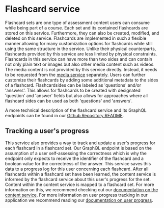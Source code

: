 # Flashcard service
Flashcard sets are one type of assessment content users can consume while being part of a course.
Each set and its contained flashcards are stored on this service. Furthermore, they can also be created, modified, and deleted on this service.
Flashcards are implemented in such a flexible manner allowing for many customization options for flashcards while still using the same structure in the service.
Unlike their physical counterparts, flashcards provided by this service are less limited by physical constraints. Flashcards in this service can have more than two sides and can contain not only plain text or images but also other media content such as videos. The media content is not provided by this service directly. Instead, it needs to be requested from the [media service](./media-service.md) separately.
Users can further customize their flashcards by adding some additional metadata to the sides of a flashcard. Flashcardsides can be labeled as 'questions' and/or 'answers'.
This allows for flashcards to be created with designated 'question' and 'answer' fields but also allows for approaches where all flashcard sides can be used as both 'questions' and 'answers'.

A more technical description of the flashcard service and its GraphQL endpoints can be found in our [Github Repository README](https://github.com/MEITREX/flashcard_service#readme).

## Tracking a user's progress
This service also provides a way to track and update a user's progress for each flashcard in a flashcard set. Our GraphQL endpoint is based on the assumption of a user self-assessing the correctness which is why the endpoint only expects to receive the identifier of the flashcard and a boolean value for the correctness of the answer.
This service saves this data to a progress log for this user concerning each flashcard. After all flashcards within a flashcard set have been learned, the content service is informed by the flashcard service about this user's progress for the set. Content within the content service is mapped to a flashcard set. For more information on this, we recommend checking out our [documentation on the content service](./content-service.md).
For more information on user progress tracking in our application we recommend reading our [documentation on user progress](../gamification/userProgress.md).